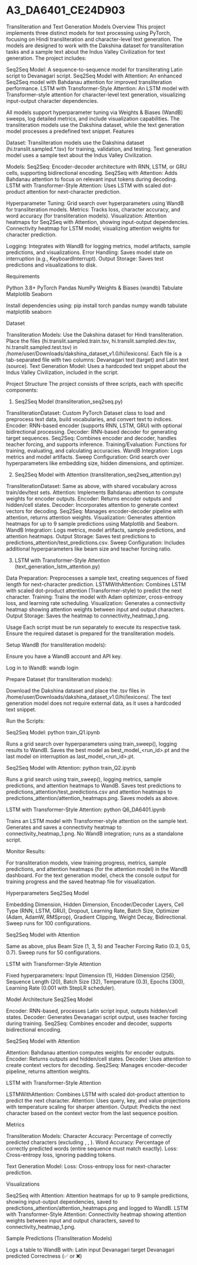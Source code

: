 # A3_DA6401_CE24D903
Transliteration and Text Generation Models
Overview
This project implements three distinct models for text processing using PyTorch, focusing on Hindi transliteration and character-level text generation. The models are designed to work with the Dakshina dataset for transliteration tasks and a sample text about the Indus Valley Civilization for text generation. The project includes:

Seq2Seq Model: A sequence-to-sequence model for transliterating Latin script to Devanagari script.
Seq2Seq Model with Attention: An enhanced Seq2Seq model with Bahdanau attention for improved transliteration performance.
LSTM with Transformer-Style Attention: An LSTM model with Transformer-style attention for character-level text generation, visualizing input-output character dependencies.

All models support hyperparameter tuning via Weights & Biases (WandB) sweeps, log detailed metrics, and include visualization capabilities. The transliteration models use the Dakshina dataset, while the text generation model processes a predefined text snippet.
Features

Dataset: 
Transliteration models use the Dakshina dataset (hi.translit.sampled.*.tsv) for training, validation, and testing.
Text generation model uses a sample text about the Indus Valley Civilization.


Models:
Seq2Seq: Encoder-decoder architecture with RNN, LSTM, or GRU cells, supporting bidirectional encoding.
Seq2Seq with Attention: Adds Bahdanau attention to focus on relevant input tokens during decoding.
LSTM with Transformer-Style Attention: Uses LSTM with scaled dot-product attention for next-character prediction.


Hyperparameter Tuning: Grid search over hyperparameters using WandB for transliteration models.
Metrics: Tracks loss, character accuracy, and word accuracy (for transliteration models).
Visualization:
Attention heatmaps for Seq2Seq with Attention, showing input-output dependencies.
Connectivity heatmap for LSTM model, visualizing attention weights for character prediction.


Logging: Integrates with WandB for logging metrics, model artifacts, sample predictions, and visualizations.
Error Handling: Saves model state on interruption (e.g., KeyboardInterrupt).
Output Storage: Saves test predictions and visualizations to disk.

Requirements

Python 3.8+
PyTorch
Pandas
NumPy
Weights & Biases (wandb)
Tabulate
Matplotlib
Seaborn

Install dependencies using:
pip install torch pandas numpy wandb tabulate matplotlib seaborn

Dataset

Transliteration Models: Use the Dakshina dataset for Hindi transliteration. Place the files (hi.translit.sampled.train.tsv, hi.translit.sampled.dev.tsv, hi.translit.sampled.test.tsv) in /home/user/Downloads/dakshina_dataset_v1.0/hi/lexicons/. Each file is a tab-separated file with two columns: Devanagari text (target) and Latin text (source).
Text Generation Model: Uses a hardcoded text snippet about the Indus Valley Civilization, included in the script.

Project Structure
The project consists of three scripts, each with specific components:
1. Seq2Seq Model (transliteration_seq2seq.py)

TransliterationDataset: Custom PyTorch Dataset class to load and preprocess text data, build vocabularies, and convert text to indices.
Encoder: RNN-based encoder (supports RNN, LSTM, GRU) with optional bidirectional processing.
Decoder: RNN-based decoder for generating target sequences.
Seq2Seq: Combines encoder and decoder, handles teacher forcing, and supports inference.
Training/Evaluation: Functions for training, evaluating, and calculating accuracies.
WandB Integration: Logs metrics and model artifacts.
Sweep Configuration: Grid search over hyperparameters like embedding size, hidden dimensions, and optimizer.

2. Seq2Seq Model with Attention (transliteration_seq2seq_attention.py)

TransliterationDataset: Same as above, with shared vocabulary across train/dev/test sets.
Attention: Implements Bahdanau attention to compute weights for encoder outputs.
Encoder: Returns encoder outputs and hidden/cell states.
Decoder: Incorporates attention to generate context vectors for decoding.
Seq2Seq: Manages encoder-decoder pipeline with attention, returns attention weights.
Visualization: Generates attention heatmaps for up to 9 sample predictions using Matplotlib and Seaborn.
WandB Integration: Logs metrics, model artifacts, sample predictions, and attention heatmaps.
Output Storage: Saves test predictions to predictions_attention/test_predictions.csv.
Sweep Configuration: Includes additional hyperparameters like beam size and teacher forcing ratio.

3. LSTM with Transformer-Style Attention (text_generation_lstm_attention.py)

Data Preparation: Preprocesses a sample text, creating sequences of fixed length for next-character prediction.
LSTMWithAttention: Combines LSTM with scaled dot-product attention (Transformer-style) to predict the next character.
Training: Trains the model with Adam optimizer, cross-entropy loss, and learning rate scheduling.
Visualization: Generates a connectivity heatmap showing attention weights between input and output characters.
Output Storage: Saves the heatmap to connectivity_heatmap_1.png.

Usage
Each script must be run separately to execute its respective task. Ensure the required dataset is prepared for the transliteration models.

Setup WandB (for transliteration models):

Ensure you have a WandB account and API key.

Log in to WandB:
wandb login




Prepare Dataset (for transliteration models):

Download the Dakshina dataset and place the .tsv files in /home/user/Downloads/dakshina_dataset_v1.0/hi/lexicons/.
The text generation model does not require external data, as it uses a hardcoded text snippet.


Run the Scripts:

Seq2Seq Model:
python train_Q1.ipynb


Runs a grid search over hyperparameters using train_sweep(), logging results to WandB.
Saves the best model as best_model_<run_id>.pt and the last model on interruption as last_model_<run_id>.pt.


Seq2Seq Model with Attention:
python train_Q2.ipynb


Runs a grid search using train_sweep(), logging metrics, sample predictions, and attention heatmaps to WandB.
Saves test predictions to predictions_attention/test_predictions.csv and attention heatmaps to predictions_attention/attention_heatmaps.png.
Saves models as above.


LSTM with Transformer-Style Attention:
python Q6_DA6401.ipynb


Trains an LSTM model with Transformer-style attention on the sample text.
Generates and saves a connectivity heatmap to connectivity_heatmap_1.png.
No WandB integration; runs as a standalone script.




Monitor Results:

For transliteration models, view training progress, metrics, sample predictions, and attention heatmaps (for the attention model) in the WandB dashboard.
For the text generation model, check the console output for training progress and the saved heatmap file for visualization.



Hyperparameters
Seq2Seq Model

Embedding Dimension, Hidden Dimension, Encoder/Decoder Layers, Cell Type (RNN, LSTM, GRU), Dropout, Learning Rate, Batch Size, Optimizer (Adam, AdamW, RMSprop), Gradient Clipping, Weight Decay, Bidirectional.
Sweep runs for 100 configurations.

Seq2Seq Model with Attention

Same as above, plus Beam Size (1, 3, 5) and Teacher Forcing Ratio (0.3, 0.5, 0.7).
Sweep runs for 50 configurations.

LSTM with Transformer-Style Attention

Fixed hyperparameters: Input Dimension (1), Hidden Dimension (256), Sequence Length (20), Batch Size (32), Temperature (0.3), Epochs (300), Learning Rate (0.001 with StepLR scheduler).

Model Architecture
Seq2Seq Model

Encoder: RNN-based, processes Latin script input, outputs hidden/cell states.
Decoder: Generates Devanagari script output, uses teacher forcing during training.
Seq2Seq: Combines encoder and decoder, supports bidirectional encoding.

Seq2Seq Model with Attention

Attention: Bahdanau attention computes weights for encoder outputs.
Encoder: Returns outputs and hidden/cell states.
Decoder: Uses attention to create context vectors for decoding.
Seq2Seq: Manages encoder-decoder pipeline, returns attention weights.

LSTM with Transformer-Style Attention

LSTMWithAttention: Combines LSTM with scaled dot-product attention to predict the next character.
Attention: Uses query, key, and value projections with temperature scaling for sharper attention.
Output: Predicts the next character based on the context vector from the last sequence position.

Metrics

Transliteration Models:
Character Accuracy: Percentage of correctly predicted characters (excluding <sos>, <eos>, <pad>).
Word Accuracy: Percentage of correctly predicted words (entire sequence must match exactly).
Loss: Cross-entropy loss, ignoring padding tokens.


Text Generation Model:
Loss: Cross-entropy loss for next-character prediction.



Visualizations

Seq2Seq with Attention: Attention heatmaps for up to 9 sample predictions, showing input-output dependencies, saved to predictions_attention/attention_heatmaps.png and logged to WandB.
LSTM with Transformer-Style Attention: Connectivity heatmap showing attention weights between input and output characters, saved to connectivity_heatmap_1.png.

Sample Predictions (Transliteration Models)

Logs a table to WandB with:
Latin input
Devanagari target
Devanagari predicted
Correctness (✅ or ❌)

